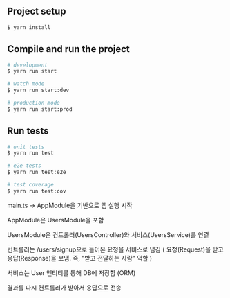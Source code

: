 ## Project setup

```bash
$ yarn install
```

## Compile and run the project

```bash
# development
$ yarn run start

# watch mode
$ yarn run start:dev

# production mode
$ yarn run start:prod
```

## Run tests

```bash
# unit tests
$ yarn run test

# e2e tests
$ yarn run test:e2e

# test coverage
$ yarn run test:cov
```

main.ts → AppModule을 기반으로 앱 실행 시작

AppModule은 UsersModule을 포함

UsersModule은 컨트롤러(UsersController)와 서비스(UsersService)를 연결

컨트롤러는 /users/signup으로 들어온 요청을 서비스로 넘김 ( 요청(Request)을 받고 응답(Response)을 보냄. 즉, "받고 전달하는 사람" 역할 )

서비스는 User 엔티티를 통해 DB에 저장함 (ORM)

결과를 다시 컨트롤러가 받아서 응답으로 전송
